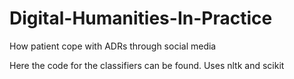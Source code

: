 # Digital-Humanities-In-Practice
How patient cope with ADRs through social media

Here the code for the classifiers can be found. Uses nltk and scikit
